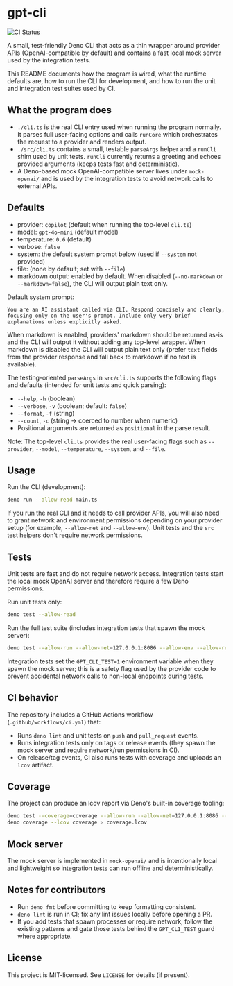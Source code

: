 # gpt-cli

![CI Status](https://github.com/anschmieg/gpt-cli/actions/workflows/ci.yml/badge.svg)

A small, test-friendly Deno CLI that acts as a thin wrapper around provider APIs
(OpenAI-compatible by default) and contains a fast local mock server used by the
integration tests.

This README documents how the program is wired, what the runtime defaults are,
how to run the CLI for development, and how to run the unit and integration test
suites used by CI.

## What the program does

- `./cli.ts` is the real CLI entry used when running the program normally. It
  parses full user-facing options and calls `runCore` which orchestrates the
  request to a provider and renders output.
- `./src/cli.ts` contains a small, testable `parseArgs` helper and a `runCli`
  shim used by unit tests. `runCli` currently returns a greeting and echoes
  provided arguments (keeps tests fast and deterministic).
- A Deno-based mock OpenAI-compatible server lives under `mock-openai/` and is
  used by the integration tests to avoid network calls to external APIs.

## Defaults

- provider: `copilot` (default when running the top-level `cli.ts`)
- model: `gpt-4o-mini` (default model)
- temperature: `0.6` (default)
- verbose: `false`
- system: the default system prompt below (used if `--system` not provided)
- file: (none by default; set with `--file`)
- markdown output: enabled by default. When disabled (`--no-markdown` or
  `--markdown=false`), the CLI will output plain text only.

Default system prompt:

```
You are an AI assistant called via CLI. Respond concisely and clearly, focusing only on the user's prompt. Include only very brief explanations unless explicitly asked.
```

When markdown is enabled, providers' markdown should be returned as-is and the
CLI will output it without adding any top-level wrapper. When markdown is
disabled the CLI will output plain text only (prefer `text` fields from the
provider response and fall back to markdown if no text is available).

The testing-oriented `parseArgs` in `src/cli.ts` supports the following flags
and defaults (intended for unit tests and quick parsing):

- `--help`, `-h` (boolean)
- `--verbose`, `-v` (boolean; default: `false`)
- `--format`, `-f` (string)
- `--count`, `-c` (string -> coerced to number when numeric)
- Positional arguments are returned as `positional` in the parse result.

Note: The top-level `cli.ts` provides the real user-facing flags such as
`--provider`, `--model`, `--temperature`, `--system`, and `--file`.

## Usage

Run the CLI (development):

```bash
deno run --allow-read main.ts
```

If you run the real CLI and it needs to call provider APIs, you will also need
to grant network and environment permissions depending on your provider setup
(for example, `--allow-net` and `--allow-env`). Unit tests and the `src` test
helpers don't require network permissions.

## Tests

Unit tests are fast and do not require network access. Integration tests start
the local mock OpenAI server and therefore require a few Deno permissions.

Run unit tests only:

```bash
deno test --allow-read
```

Run the full test suite (includes integration tests that spawn the mock server):

```bash
deno test --allow-run --allow-net=127.0.0.1:8086 --allow-env --allow-read
```

Integration tests set the `GPT_CLI_TEST=1` environment variable when they spawn
the mock server; this is a safety flag used by the provider code to prevent
accidental network calls to non-local endpoints during tests.

## CI behavior

The repository includes a GitHub Actions workflow (`.github/workflows/ci.yml`)
that:

- Runs `deno lint` and unit tests on `push` and `pull_request` events.
- Runs integration tests only on tags or release events (they spawn the mock
  server and require network/run permissions in CI).
- On release/tag events, CI also runs tests with coverage and uploads an `lcov`
  artifact.

## Coverage

The project can produce an lcov report via Deno's built-in coverage tooling:

```bash
deno test --coverage=coverage --allow-run --allow-net=127.0.0.1:8086 --allow-env --allow-read
deno coverage --lcov coverage > coverage.lcov
```

## Mock server

The mock server is implemented in `mock-openai/` and is intentionally local and
lightweight so integration tests can run offline and deterministically.

## Notes for contributors

- Run `deno fmt` before committing to keep formatting consistent.
- `deno lint` is run in CI; fix any lint issues locally before opening a PR.
- If you add tests that spawn processes or require network, follow the existing
  patterns and gate those tests behind the `GPT_CLI_TEST` guard where
  appropriate.

## License

This project is MIT-licensed. See `LICENSE` for details (if present).

